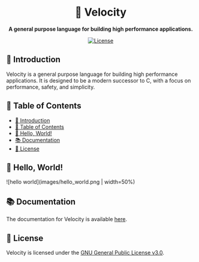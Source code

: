 <div align="center">

# 🚀 Velocity

**A general purpose language for building high performance applications.**

[![License](https://img.shields.io/badge/license-GPLv3-blue.svg?style=flat-square)](LICENSE)

</div>

## 📖 Introduction

Velocity is a general purpose language for building high performance applications. It is designed to be a modern successor to C, with a focus on performance, safety, and simplicity.

## 📝 Table of Contents

- [📖 Introduction](#-introduction)
- [📝 Table of Contents](#-table-of-contents)
- [👋 Hello, World!](#-hello-world)
- [📚 Documentation](#-documentation)
- [📜 License](#-license)

## 👋 Hello, World!

![hello world](images/hello_world.png | width=50%)

## 📚 Documentation

The documentation for Velocity is available [here](https://velocitylang.org/docs).

## 📜 License

Velocity is licensed under the [GNU General Public License v3.0](LICENSE).
